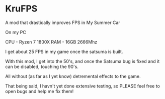 # KruFPS
A mod that drastically improves FPS in My Summer Car

On my PC

CPU - Ryzen 7 1800X
RAM - 16GB 2666Mhz

I get about 25 FPS in my game once the satsuma is built.

With this mod, I get into the 50's, and once the Satsuma bug is fixed and it can be disabled, touching the 90's.

All without (as far as I yet know) detremental effects to the game.

That being said, I havn't yet done extensive testing, so PLEASE feel free to open bugs and help me fix them!
